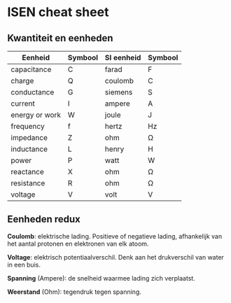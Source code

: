 # ISEN cheat sheet

## Kwantiteit en eenheden

| Eenheid        | Symbool | SI eenheid | Symbool |
|----------------|---------|------------|---------|
| capacitance    | C       | farad      | F       |
| charge         | Q       | coulomb    | C       |
| conductance    | G       | siemens    | S       |
| current        | I       | ampere     | A       |
| energy or work | W       | joule      | J       |
| frequency      | f       | hertz      | Hz      |
| impedance      | Z       | ohm        | Ω       |
| inductance     | L       | henry      | H       |
| power          | P       | watt       | W       |
| reactance      | X       | ohm        | Ω       |
| resistance     | R       | ohm        | Ω       |
| voltage        | V       | volt       | V       |

## Eenheden redux

**Coulomb**: elektrische lading. Positieve of negatieve lading, afhankelijk van het aantal protonen en elektronen van elk atoom.

**Voltage**: elektrisch potentiaalverschil. Denk aan het drukverschil van water in een buis.

**Spanning** (Ampere): de snelheid waarmee lading zich verplaatst.

**Weerstand** (Ohm): tegendruk tegen spanning.